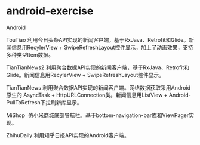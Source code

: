 # android-exercise
Android 

TouTiao   利用今日头条API实现的新闻客户端，基于RxJava、Retrofit和Glide。新闻信息用RecylerView + SwipeRefreshLayout控件显示，加上了动画效果，支持多种类型Item数据。

TianTianNews2 利用聚合数据API实现的新闻客户端，基于RxJava、Retrofit和Glide。新闻信息用RecylerView + SwipeRefreshLayout控件显示。

TianTianNews  利用聚合数据API实现的新闻客户端。网络数据获取采用Android原生的 AsyncTask + HttpURLConnection类。新闻信息用ListView + Android-PullToRefresh下拉刷新库显示。

MiShop  仿小米商城底部导航栏。基于bottom-navigation-bar库和ViewPager实现。

ZhihuDaily 利用知乎日报API实现的Android客户端。

